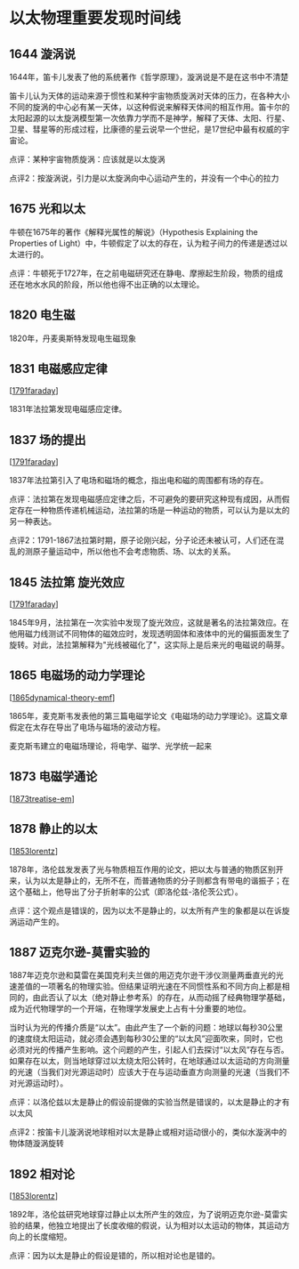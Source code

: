 # 以太物理重要发现时间线

## 1644 漩涡说

1644年，笛卡儿发表了他的系统著作《哲学原理》，漩涡说是不是在这书中不清楚

笛卡儿认为天体的运动来源于惯性和某种宇宙物质旋涡对天体的压力，在各种大小不同的旋涡的中心必有某一天体，以这种假说来解释天体间的相互作用。笛卡尔的太阳起源的以太旋涡模型第一次依靠力学而不是神学，解释了天体、太阳、行星、卫星、彗星等的形成过程，比康德的星云说早一个世纪，是17世纪中最有权威的宇宙论。

点评：某种宇宙物质旋涡：应该就是以太旋涡

点评2：按漩涡说，引力是以太旋涡向中心运动产生的，并没有一个中心的拉力

## 1675 光和以太

牛顿在1675年的著作《解释光属性的解说》（Hypothesis Explaining the Properties of Light）中，牛顿假定了以太的存在，认为粒子间力的传递是透过以太进行的。

点评：牛顿死于1727年，在之前电磁研究还在静电、摩擦起生阶段，物质的组成还在地水水风的阶段，所以他也得不出正确的以太理论。

## 1820 电生磁

 1820年，丹麦奥斯特发现电生磁现象

 ## 1831 电磁感应定律

[[1791faraday]]

1831年法拉第发现电磁感应定律。

## 1837 场的提出

[[1791faraday]]

1837年法拉第引入了电场和磁场的概念，指出电和磁的周围都有场的存在。

点评：法拉第在发现电磁感应定律之后，不可避免的要研究这种现有成因，从而假定存在一种物质传递机械运动，法拉第的场是一种运动的物质，可以认为是以太的另一种表达。

点评2：1791-1867法拉第时期，原子论刚兴起，分子论还未被认可，人们还在混乱的测原子量运动中，所以他也不会考虑物质、场、以太的关系。

## 1845 法拉第 旋光效应

[[1791faraday]]

1845年9月，法拉第在一次实验中发现了旋光效应，这就是著名的法拉第效应。在他用磁力线测试不同物体的磁效应时，发现透明固体和液体中的光的偏振面发生了旋转。对此，法拉第解释为"光线被磁化了"，这实际上是后来光的电磁说的萌芽。

## 1865 电磁场的动力学理论

[[1865dynamical-theory-emf]]

1865年，麦克斯韦发表他的第三篇电磁学论文《电磁场的动力学理论》。这篇文章假定在太存在导出了电场与磁场的波动方程。

麦克斯韦建立的电磁场理论，将电学、磁学、光学统一起来

## 1873 电磁学通论

[[1873treatise-em]]



## 1878 静止的以太

[[1853lorentz]]

1878年，洛伦兹发发表了光与物质相互作用的论文，把以太与普通的物质区别开来，认为以太是静止的，无所不在，而普通物质的分子则都含有带电的谐振子；在这个基础上，他导出了分子折射率的公式（即洛伦兹-洛伦茨公式）。

点评：这个观点是错误的，因为以太不是静止的，以太所有产生的象都是以在诉旋涡运动产生的。

## 1887 迈克尔逊-莫雷实验的

1887年迈克尔逊和莫雷在美国克利夫兰做的用迈克尔逊干涉仪测量两垂直光的光速差值的一项著名的物理实验。但结果证明光速在不同惯性系和不同方向上都是相同的，由此否认了以太（绝对静止参考系）的存在，从而动摇了经典物理学基础，成为近代物理学的一个开端，在物理学发展史上占有十分重要的地位。

当时认为光的传播介质是“以太”。由此产生了一个新的问题：地球以每秒30公里的速度绕太阳运动，就必须会遇到每秒30公里的“以太风”迎面吹来，同时，它也必须对光的传播产生影响。这个问题的产生，引起人们去探讨“以太风”存在与否。如果存在以太，则当地球穿过以太绕太阳公转时，在地球通过以太运动的方向测量的光速（当我们对光源运动时）应该大于在与运动垂直方向测量的光速（当我们不对光源运动时）。

点评：以洛伦兹以太是静止的假设前提做的实验当然是错误的，以太是静止的才有以太风

点评2：按笛卡儿漩涡说地球相对以太是静止或相对运动很小的，类似水漩涡中的物体随漩涡旋转

## 1892 相对论

[[1853lorentz]]

1892年，洛伦兹研究地球穿过静止以太所产生的效应，为了说明迈克尔逊-莫雷实验的结果，他独立地提出了长度收缩的假说，认为相对以太运动的物体，其运动方向上的长度缩短。

点评：因为以太是静止的假设是错的，所以相对论也是错的。

[//begin]: # "Autogenerated link references for markdown compatibility"
[1791faraday]: ../1who/1791faraday.md "1791-1867 法拉第 Faraday"
[1865dynamical-theory-emf]: ../3doc/1831maxwell/1865dynamical-theory-emf.md "1865电磁场的动力学理论"
[1873treatise-em]: ../3doc/1831maxwell/1873treatise-em.md "1873电磁通论摘录"
[1853lorentz]: ../1who/1853lorentz.md "1853-1928 洛伦兹 Lorentz"
[//end]: # "Autogenerated link references"